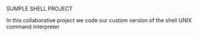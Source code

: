 SUMPLE SHELL PROJECT

In this collaborative project we code our custom version of the shell UNIX command interpreter
